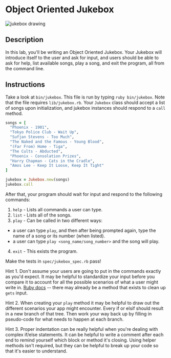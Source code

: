 

# Object Oriented Jukebox

![jukebox drawing](https://s3-us-west-2.amazonaws.com/web-dev-readme-photos/oo-labs/jukebox.jpeg)

## Description

In this lab, you'll be writing an Object Oriented Jukebox. Your Jukebox will introduce itself to the user and ask for input, and users should be able to ask for help, list available songs, play a song, and exit the program, all from the command line.

## Instructions

Take a look at `bin/jukebox`. This file is run by typing `ruby bin/jukebox`. Note that the file requires `lib/jukebox.rb`.  Your `Jukebox` class should accept a list of songs upon initialization, and jukebox instances should respond to a `call` method.

```ruby
songs = [
  "Phoenix - 1901",
  "Tokyo Police Club - Wait Up",
  "Sufjan Stevens - Too Much",
  "The Naked and the Famous - Young Blood",
  "(Far From) Home - Tiga",
  "The Cults - Abducted",
  "Phoenix - Consolation Prizes",
  "Harry Chapman - Cats in the Cradle",
  "Amos Lee - Keep It Loose, Keep It Tight"
]

jukebox = Jukebox.new(songs)
jukebox.call
```

After that, your program should wait for input and respond to the following commands:

1. `help` - Lists all commands a user can type.
2. `list` - Lists all of the songs.
3. `play` - Can be called in two different ways:
  * a user can type `play`, and then after being prompted again, type the name of a song or its number (when listed).
  * a user can type `play <song_name/song_number>` and the song will play.
4. `exit` - This exists the program.

Make the tests in `spec/jukebox_spec.rb` pass!

Hint 1. Don't assume your users are going to put in the commands exactly as you'd expect. It may be helpful to standardize your input before you compare it to account for all the possible scenarios of what a user might write in. [Ruby docs](http://ruby-doc.org/core-2.2.0/Array.html) -- there may already be a method that exists to clean up `gets` input.

Hint 2. When creating your `play` method it may be helpful to draw out the different scenarios your app might encounter. Every if or elsif should result in a new branch of that tree. Then work your way back up by filling in pseudo-code for what needs to happen at each branch. 

Hint 3. Proper indentation can be really helpful when you're dealing with complex if/else statements. It can be helpful to write a comment after each end to remind yourself which block or method it's closing. Using helper methods isn't required, but they can be helpful to break up your code so that it's easier to understand. 


